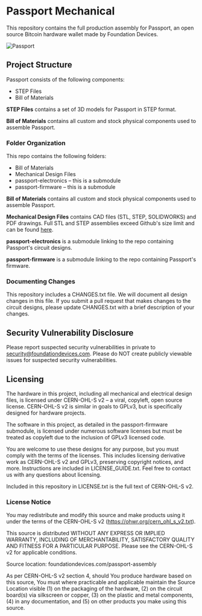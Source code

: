 # Passport Mechanical

This repository contains the full production assembly for Passport, an open source Bitcoin hardware wallet made by Foundation Devices.

![Passport](https://user-images.githubusercontent.com/62639971/179804265-acd42077-fb86-46bc-b6da-1763379d1fd9.png)

## Project Structure
Passport consists of the following components:
- STEP Files
- Bill of Materials

**STEP Files** contains a set of 3D models for Passport in STEP format.

**Bill of Materials** contains all custom and stock physical components used to assemble Passport.

### Folder Organization
This repo contains the following folders:
- Bill of Materials
- Mechanical Design Files
- passport-electronics – this is a submodule
- passport-firmware – this is a submodule

**Bill of Materials** contains all custom and stock physical components used to assemble Passport.

**Mechanical Design Files** contains CAD files (STL, STEP, SOLIDWORKS) and PDF drawings. 
Full STL and STEP assemblies exceed Github's size limit and can be found [here](https://drive.google.com/drive/u/0/folders/1Z9FJ9kxqDMWf-vwsLpfFheNOHl8vTlpA).

**passport-electronics** is a submodule linking to the repo containing Passport's circuit designs.

**passport-firmware** is a submodule linking to the repo containing Passport's firmware.

### Documenting Changes
This repository includes a CHANGES.txt file. We will document all design changes in this file. If you submit a pull request that makes changes to the circuit designs, please update CHANGES.txt with a brief description of your changes.


## Security Vulnerability Disclosure
Please report suspected security vulnerabilities in private to security@foundationdevices.com. Please do NOT create publicly viewable issues for suspected security vulnerabilities.

## Licensing
The hardware in this project, including all mechanical and electrical design files, is licensed under CERN-OHL-S v2 – a viral, copyleft, open source license. CERN-OHL-S v2 is similar in goals to GPLv3, but is specifically designed for hardware projects.

The software in this project, as detailed in the passport-firmware submodule, is licensed under numerous software licenses but must be treated as copyleft due to the inclusion of GPLv3 licensed code.

You are welcome to use these designs for any purpose, but you must comply with the terms of the licenses. This includes licensing derivative work as CERN-OHL-S v2 and GPLv3, preserving copyright notices, and more. Instructions are included in LICENSE_GUIDE.txt. Feel free to contact us with any questions about licensing.

Included in this repository in LICENSE.txt is the full text of CERN-OHL-S v2.

### License Notice
You may redistribute and modify this source and make products using it
under the terms of the CERN-OHL-S v2 (https://ohwr.org/cern_ohl_s_v2.txt).

This source is distributed WITHOUT ANY EXPRESS OR IMPLIED WARRANTY,
INCLUDING OF MERCHANTABILITY, SATISFACTORY QUALITY AND FITNESS FOR A
PARTICULAR PURPOSE. Please see the CERN-OHL-S v2 for applicable conditions.

Source location: foundationdevices.com/passport-assembly

As per CERN-OHL-S v2 section 4, should You produce hardware based on this
source, You must where practicable and applicable maintain the Source Location
visible (1) on the packaging of the hardware, (2) on the circuit board(s) via
silkscreen or copper, (3) on the plastic and metal components, (4) in any documentation, 
and (5) on other products you make using this source.
